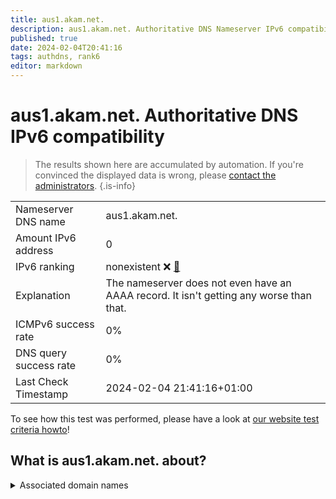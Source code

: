 ```yaml
---
title: aus1.akam.net.
description: aus1.akam.net. Authoritative DNS Nameserver IPv6 compatibility
published: true
date: 2024-02-04T20:41:16
tags: authdns, rank6
editor: markdown
---
```


# aus1.akam.net. Authoritative DNS IPv6 compatibility

> The results shown here are accumulated by automation. If you're convinced the displayed data is wrong, please [contact the administrators](/howto/chat). 
{.is-info}




|   |   |
| - | - |
| Nameserver DNS name | aus1.akam.net.
| Amount IPv6 address | 0
| IPv6 ranking | nonexistent :x: [🔗](/howto/ranking) |
| Explanation | The nameserver does not even have an AAAA record. It isn't getting any worse than that. |
| ICMPv6 success rate | 0%|
| DNS query success rate | 0% |
| Last Check Timestamp | 2024-02-04 21:41:16+01:00 |

To see how this test was performed, please have a look at [our website test criteria howto](/howto/testcriteria/authdns)!


## What is aus1.akam.net. about?






<details>
<summary>Associated domain names</summary>

www.hulu.com

</details>
